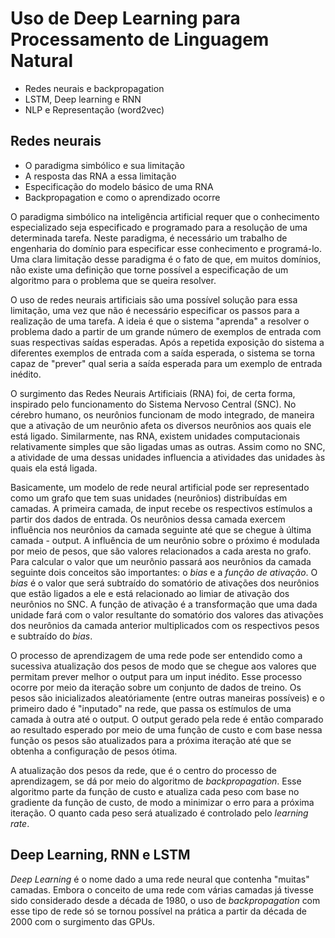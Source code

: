 # Uso de Deep Learning para Processamento de Linguagem Natural

* Redes neurais e backpropagation
* LSTM, Deep learning e RNN
* NLP e Representação (word2vec)

## Redes neurais 

* O paradigma simbólico e sua limitação
* A resposta das RNA a essa limitação
* Especificação do modelo básico de uma RNA
* Backpropagation e como o aprendizado ocorre

O paradigma simbólico na inteligência artificial requer que o conhecimento 
especializado seja especificado e programado para a resolução de uma 
determinada tarefa. Neste paradigma, é necessário um trabalho de engenharia 
do domínio para especificar esse conhecimento e programá-lo. Uma clara 
limitação desse paradigma é o fato de que, em muitos domínios, não existe 
uma definição que torne possível a especificação de um algoritmo para o 
problema que se queira resolver. 

O uso de redes neurais artificiais são uma possível solução para essa 
limitação, uma vez que não é necessário especificar os passos para a 
realização de uma tarefa. A ideia é que o sistema "aprenda" a resolver 
o problema dado a partir de um grande número de exemplos de 
entrada com suas respectivas saídas esperadas. Após a repetida exposição
do sistema a diferentes exemplos de entrada com a saída esperada, o
sistema se torna capaz de "prever" qual seria a saída esperada para um 
exemplo de entrada inédito.

O surgimento das Redes Neurais Artificiais (RNA) foi, de certa forma, inspirado
pelo funcionamento do Sistema Nervoso Central (SNC). No cérebro humano, os 
neurônios funcionam de modo integrado, de maneira que a ativação de um 
neurônio afeta os diversos neurônios aos quais ele está ligado. Similarmente,
nas RNA, existem unidades computacionais relativamente simples que são ligadas
umas as outras. Assim como no SNC, a atividade de uma dessas unidades 
influencia a atividades das unidades às quais ela está ligada.

Basicamente, um modelo de rede neural artificial pode ser representado como
um grafo que tem suas unidades (neurônios) distribuídas em camadas. 
A primeira camada, de input recebe os respectivos estímulos a 
partir dos dados de entrada. Os neurônios dessa camada exercem
influência nos neurônios da camada seguinte até que se chegue à última
camada - output. A influência de um neurônio sobre o próximo é modulada por meio 
de pesos, que são valores relacionados a cada aresta no grafo. Para calcular
o valor que um neurônio passará aos neurônios da camada seguinte dois conceitos
são importantes: o _bias_ e a _função de ativação_. 
O _bias_ é o valor que será subtraído do somatório de ativações dos neurônios
que estão ligados a ele e está relacionado ao limiar de ativação dos neurônios
no SNC. A função de ativação é a transformação que uma dada unidade fará com 
o valor resultante do somatório dos valores das ativações dos neurônios da
camada anterior multiplicados com os respectivos pesos e subtraído do _bias_.

O processo de aprendizagem de uma rede pode ser entendido como a sucessiva 
atualização dos pesos de modo que se chegue aos valores que permitam prever
melhor o output para um input inédito. Esse processo ocorre por meio da
iteração sobre um conjunto de dados de treino. Os pesos são inicializados
aleatóriamente (entre outras maneiras possíveis) e o primeiro dado é "inputado"
na rede, que passa os estímulos de uma camada à outra até o output. O output 
gerado pela rede é então comparado ao resultado esperado por meio de uma função 
de custo e com base nessa função os pesos são atualizados para a próxima iteração
até que se obtenha a configuração de pesos ótima.

A atualização dos pesos da rede, que é o centro do processo de aprendizagem, se 
dá por meio do algoritmo de _backpropagation_. Esse algoritmo parte da função de
custo e atualiza cada peso com base no gradiente da função de custo, de modo a
minimizar o erro para a próxima iteração. O quanto cada peso será atualizado é
controlado pelo _learning rate_.

## Deep Learning, RNN e LSTM

_Deep Learning_ é o nome dado a uma rede neural que contenha "muitas" camadas.
Embora o conceito de uma rede com várias camadas já tivesse sido considerado desde 
a década de 1980, o uso de _backpropagation_ com esse tipo de rede só se tornou 
possível na prática a partir da década de 2000 com o surgimento das GPUs.
















